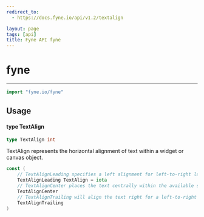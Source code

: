 ```yaml
---
redirect_to:
  - https://docs.fyne.io/api/v1.2/textalign

layout: page
tags: [api]
title: Fyne API fyne
---
```



# fyne
---
```go
import "fyne.io/fyne"
```

## Usage

#### type TextAlign

```go
type TextAlign int
```

TextAlign represents the horizontal alignment of text within a widget or canvas object.

```go
const (
	// TextAlignLeading specifies a left alignment for left-to-right languages.
	TextAlignLeading TextAlign = iota
	// TextAlignCenter places the text centrally within the available space.
	TextAlignCenter
	// TextAlignTrailing will align the text right for a left-to-right language.
	TextAlignTrailing
)
```

